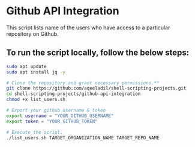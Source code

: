 # Github API Integration

This script lists name of the users who have access to a particular repository on Github.

## To run the script locally, follow the below steps:

```bash
sudo apt update
sudo apt install jq -y

# Clone the repository and grant necessary permissions.**
git clone https://github.com/aqeeladil/shell-scripting-projects.git
cd shell-scripting-projects/github-api-integration
chmod +x list_users.sh

# Export your github username & token
export username = "YOUR_GITHUB_USERNAME"
export token = "YOUR_GITHUB_TOKEN"

# Execute the script.
./list_users.sh TARGET_ORGANIZATION_NAME TARGET_REPO_NAME
```










